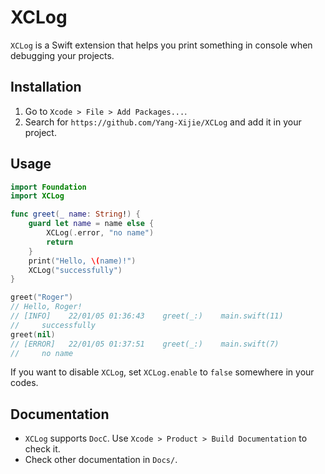 # XCLog

`XCLog` is a Swift extension that helps you print something in console when debugging your projects.

## Installation

1. Go to `Xcode > File > Add Packages...`.
2. Search for `https://github.com/Yang-Xijie/XCLog` and add it in your project.

## Usage

```swift
import Foundation
import XCLog

func greet(_ name: String!) {
    guard let name = name else {
        XCLog(.error, "no name")
        return
    }
    print("Hello, \(name)!")
    XCLog("successfully")
}

greet("Roger")
// Hello, Roger!
// [INFO]    22/01/05 01:36:43    greet(_:)    main.swift(11)
//     successfully
greet(nil)
// [ERROR]   22/01/05 01:37:51    greet(_:)    main.swift(7)
//     no name
```

If you want to disable `XCLog`, set `XCLog.enable` to `false` somewhere in your codes.

## Documentation

* `XCLog` supports `DocC`. Use `Xcode > Product > Build Documentation` to check it.
* Check other documentation in `Docs/`.
